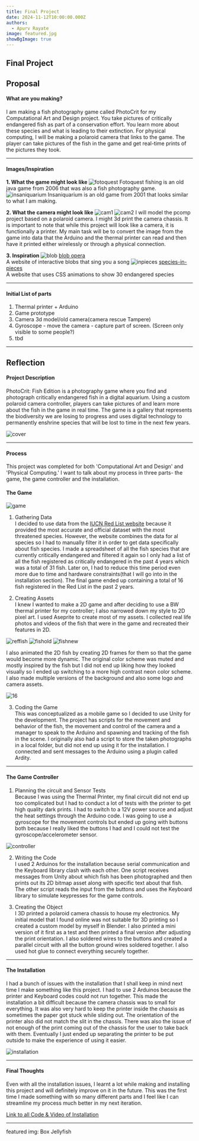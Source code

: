 ```yaml
---
title: Final Project
date: 2024-11-12T10:00:00.000Z
authors:
  - Apurv Rayate
image: featured.jpg
showBgImage: true
---
```

## Final Project

## Proposal

#### What are you making?

I am making a fish photography game called PhotoCrit for my Computational Art and Design project. You take pictures of critically endangered fish as part of a conservation effort. You learn more about these species and what is leading to their extinction. For physical computing, I will be making a polaroid camera that links to the game. The player can take pictures of the fish in the game and get real-time prints of the pictures they took.

---

#### Images/Inspiration  
**1. What the game might look like**
![fotoquest](foto.jpg)
Fotoquest fishing is an old java game from 2006 that was also a fish photography game.  
![insaniquarium](insani.jpg)
Insaniquarium is an old game from 2001 that looks similar to what I am making.
  
**2. What the camera might look like**
![cam1](bfvg.jpg)
![cam2](fdgs.jpg)
I will model the pcomp project based on a polaroid camera. I might 3d print the camera chassis. It is important to note that while this project will look like a camera, it is functionally a printer. My main task will be to convert the image from the game into data that the Arduino and the thermal printer can read and then have it printed either wirelessly or through a physical connection. 
 
**3. Inspiration**
![blob](nkjl.jpg)
<u>[blob opera](https://artsandculture.google.com/experiment/blob-opera/AAHWrq360NcGbw?hl=en)</u>  
A website of interactive blobs that sing you a song
![inpieces](nlkn.png)
<u>[species-in-pieces](http://species-in-pieces.com/)</u>  
A website that uses CSS animations to show 30 endangered species

---

#### Initial List of parts  
1. Thermal printer + Arduino
2. Game prototype
3. Camera 3d model/old camera(camera rescue Tampere)
4. Gyroscope - move the camera - capture part of screen. (Screen only visible to some people?)
5. tbd

---

## Reflection

#### Project Description
PhotoCrit: Fish Edition is a photography game where you find and photograph critically endangered fish in a digital aquarium. Using a custom polaroid camera controller, players can take pictures of and learn more about the fish in the game in real time. The game is a gallery that represents the biodiversity we are losing to progress and uses digital technology to permanently enshrine species that will be lost to time in the next few years.

![cover](pcrit6.png)

---

#### Process
This project was completed for both 'Computational Art and Design' and 'Physical Computing.' I want to talk about my process in three parts- the game, the game controller and the installation.

#### The Game
![game](pcrit1.png)   
1. Gathering Data   
I decided to use data from the <a href="https://www.iucnredlist.org/">IUCN Red List website</a> because it provided the most accurate and official dataset with the most threatened species. However, the website combines the data for al species so I had to manually filter it in order to get data specifically about fish species. I made a spreadsheet of all the fish species that are currently critically endangered and filtered it again so I only had a list of all the fish registered as critically endangered in the past 4 years which was a total of 31 fish. Later on, I had to reduce this time period even more due to time and hardware constraints(that I will go into in the installation section). The final game ended up containing a total of 16 fish registered in the Red List in the past 2 years.

2. Creating Assets   
I knew I wanted to make a 2D game and after deciding to use a BW thermal printer for my controller; I also narrowed down my style to 2D pixel art. I used Aseprite to create most of my assets. I collected real life photos and videos of the fish that were in the game and  recreated their features in 2D. 

![reffish](2rea.jpg)
![fishold](2.png)
![fishnew](b.png)   

I also animated the 2D fish by creating 2D frames for them so that the game would become more dynamic. The original color scheme was muted and mostly inspired by the fish but I did not end up liking how they looked visually so I ended up switching to a more high contrast neon color scheme. I also made multiple versions of the background and also some logo and camera assets.

![16](pcrit2.png)   

3. Coding the Game   
This was conceptualized as a mobile game so I decided to use Unity for the development. The project has scripts for the movement and behavior of the fish, the movement and control of the camera and a manager to speak to the Arduino and spawning and tracking of the fish in the scene. I originally also had a script to store the taken photographs in a local folder, but did not end up using it for the installation. I connected and sent messages to the Arduino using a plugin called Ardity.

---

#### The Game Controller
1. Planning the circuit and Sensor Tests   
Because I was using the Thermal Printer, my final circuit did not end up too complicated but I had to conduct a lot of tests with the printer to get high quality dark prints. I had to switch to a 12V power source and adjust the heat settings through the Arduino code. I was going to use a gyroscope for the movement controls but ended up going with buttons both because I really liked the buttons I had and I could not test the gyroscope/accelerometer sensor.

![controller](pcrit4.jpg)   

2. Writing the Code   
I used 2 Arduinos for the installation because serial communication and the Keyboard library clash with each other. One script receives messages from Unity about which fish has been photographed and then prints out its 2D bitmap asset along with specific text about that fish. The other script reads the input from the buttons and uses the Keyboard library to simulate keypresses for the game controls.

3. Creating the Object   
I 3D printed a polaroid camera chassis to house my electronics. My initial model that I found online was not suitable for 3D printing so I created a custom model by myself in Blender. I also printed a mini version of it first as a test and then printed a final version after adjusting the print orientation. I also soldered wires to the buttons and created a parallel circuit with all the button ground wires soldered together. I also used hot glue to connect everything securely together.

---

#### The Installation
I had a bunch of issues with the installation that I shall keep in mind next time I make something like this project. I had to use 2 Arduinos because the printer and Keyboard codes could not run together. This made the installation a bit difficult because the camera chassis was to small for everything. It was also very hard to keep the printer inside the chassis as sometimes the paper got stuck while sliding out. The orientation of the printer also did not match the slit in the chassis. There was also the issue of not enough of the print coming out of the chassis for the user to take back with them. Eventually I just ended up separating the printer to be put outside to make the experience of using it easier.

![installation](pcrit3.jpg)   

---

#### Final Thoughts
Even with all the installation issues, I learnt a lot while making and installing this project and will definitely improve on it in the future. This was the first time I made something with so many different parts and I feel like I can streamline my process much better in my next iteration.

<u>[Link to all Code & Video of Installation](https://drive.google.com/drive/folders/1hT5bIIZHs4BjF2R0SENvjzLc9m-YSxYj?usp=drive_link)</u> 

--- 

featured img: Box Jellyfish
